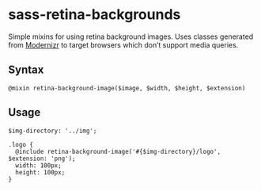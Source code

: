 # sass-retina-backgrounds

Simple mixins for using retina background images. Uses classes generated from [Modernizr](http://modernizr.com) to target browsers which don’t support media queries.

## Syntax

    @mixin retina-background-image($image, $width, $height, $extension)

## Usage

    $img-directory: '../img';

    .logo {
      @include retina-background-image('#{$img-directory}/logo', $extension: 'png');
      width: 100px;
      height: 100px;
    }
